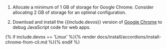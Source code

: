 
1. Allocate a minimum of 1 GB of storage for Google Chrome.
   Consider allocating 2 GB of storage for an optimal configuration.

1. Download and install the {{include.devos}} version of [Google Chrome][]
   to debug JavaScript code for web apps.

{% if include.devos == 'Linux' %}{% render docs/install/accordions/install-chrome-from-cli.md %}{% endif %}

[Google Chrome]: https://www.google.com/chrome/dr/download/
